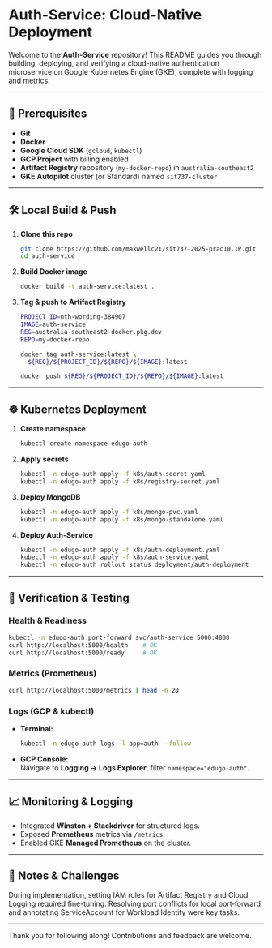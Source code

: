 # Auth-Service: Cloud-Native Deployment

Welcome to the **Auth-Service** repository! This README guides you through building, deploying, and verifying a cloud-native authentication microservice on Google Kubernetes Engine (GKE), complete with logging and metrics.

---

## 🚀 Prerequisites

- **Git**  
- **Docker**  
- **Google Cloud SDK** (`gcloud`, `kubectl`)  
- **GCP Project** with billing enabled  
- **Artifact Registry** repository (`my-docker-repo`) in `australia-southeast2`  
- **GKE Autopilot** cluster (or Standard) named `sit737-cluster`  

---

## 🛠️ Local Build & Push

1. **Clone this repo**  
   ```bash
   git clone https://github.com/maxwellc21/sit737-2025-prac10.1P.git
   cd auth-service
   ```

2. **Build Docker image**  
   ```bash
   docker build -t auth-service:latest .
   ```

3. **Tag & push to Artifact Registry**  
   ```bash
   PROJECT_ID=nth-wording-384907
   IMAGE=auth-service
   REG=australia-southeast2-docker.pkg.dev
   REPO=my-docker-repo

   docker tag auth-service:latest \
     ${REG}/${PROJECT_ID}/${REPO}/${IMAGE}:latest

   docker push ${REG}/${PROJECT_ID}/${REPO}/${IMAGE}:latest
   ```

---

## ☸️ Kubernetes Deployment

1. **Create namespace**  
   ```bash
   kubectl create namespace edugo-auth
   ```

2. **Apply secrets**  
   ```bash
   kubectl -n edugo-auth apply -f k8s/auth-secret.yaml
   kubectl -n edugo-auth apply -f k8s/registry-secret.yaml
   ```

3. **Deploy MongoDB**  
   ```bash
   kubectl -n edugo-auth apply -f k8s/mongo-pvc.yaml
   kubectl -n edugo-auth apply -f k8s/mongo-standalone.yaml
   ```

4. **Deploy Auth-Service**  
   ```bash
   kubectl -n edugo-auth apply -f k8s/auth-deployment.yaml
   kubectl -n edugo-auth apply -f k8s/auth-service.yaml
   kubectl -n edugo-auth rollout status deployment/auth-deployment
   ```

---

## 🧪 Verification & Testing

### Health & Readiness
```bash
kubectl -n edugo-auth port-forward svc/auth-service 5000:4000
curl http://localhost:5000/health    # OK
curl http://localhost:5000/ready     # OK
```

### Metrics (Prometheus)
```bash
curl http://localhost:5000/metrics | head -n 20
```

### Logs (GCP & kubectl)
- **Terminal:**  
  ```bash
  kubectl -n edugo-auth logs -l app=auth --follow
  ```
- **GCP Console:**  
  Navigate to **Logging → Logs Explorer**, filter `namespace="edugo-auth"`.

---

## 📈 Monitoring & Logging

- Integrated **Winston + Stackdriver** for structured logs.
- Exposed **Prometheus** metrics via `/metrics`.
- Enabled GKE **Managed Prometheus** on the cluster.

---

## 📝 Notes & Challenges

During implementation, setting IAM roles for Artifact Registry and Cloud Logging required fine-tuning. Resolving port conflicts for local port‑forward and annotating ServiceAccount for Workload Identity were key tasks.

---

Thank you for following along! Contributions and feedback are welcome.
